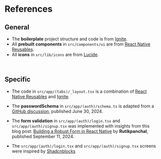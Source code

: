 # References

## General

- The **boilerplate** project structure and code is from [Ignite](https://github.com/infinitered/ignite).
- All **prebuilt components** in `src/components/ui` are from [React Native Reusables](https://rnr-docs.vercel.app/getting-started/introduction/).
- All **icons** in `src/lib/icons` are from [Lucide](https://lucide.dev/).

<br/>

## Specific

- The code in `src/app/(tabs)/_layout.tsx` is a combination of [React Native Reusables](https://github.com/mrzachnugent/react-native-reusables/blob/main/packages/templates/starter-base/app/_layout.tsx) and [Ignite](https://github.com/infinitered/ignite/blob/master/boilerplate/src/app/_layout.tsx).

- The **passwordSchema** in `src/app/(auth)/schema.ts` is adapted from a [GitHub discussion](https://github.com/colinhacks/zod/discussions/3412), published June 30, 2024.

- The **form validation** in `src/app/(auth)/login.tsx` and `src/app/(auth)/signup.tsx` was implemented with insights from this blog post:
  [Building a Robust Form in React Native](https://medium.com/@rutikpanchal121/building-a-robust-form-in-react-native-with-react-hook-form-and-zod-for-validation-7583678970c3) by **Rutikpanchal**, published September 11, 2024.

- The `src/app/(auth)/login.tsx` and `src/app/(auth)/signup.tsx` screens were inspired by [Shadcnblocks](https://www.shadcnblocks.com/blocks?group=login)

